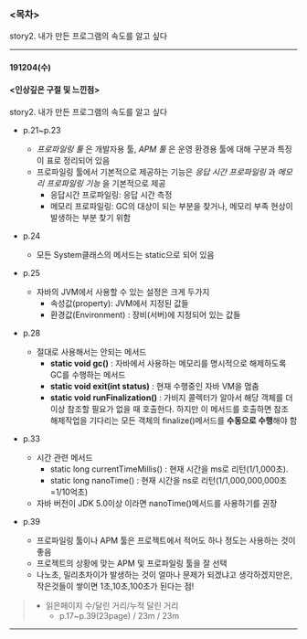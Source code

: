 ### <목차>

story2. 내가 만든 프로그램의 속도를 알고 싶다

---

#### 191204(수)

#### <인상깊은 구절 및 느낀점>

story2. 내가 만든 프로그램의 속도를 알고 싶다

- p.21~p.23

  - _프로파일링 툴_ 은 개발자용 툴, _APM 툴_ 은 운영 환경용 툴에 대해 구분과 특징이 표로 정리되어 있음
  - 프로파일링 툴에서 기본적으로 제공하는 기능은 _응답 시간 프로파일링_ 과 _메모리 프로파일링 기능_ 을 기본적으로 제공
    - 응답시간 프로파일링: 응답 시간 측정
    - 메모리 프로파일링: GC의 대상이 되는 부분을 찾거나, 메모리 부족 현상이 발생하는 부분 찾기 위함

- p.24
  - 모든 System클래스의 메서드는 static으로 되어 있음
- p.25
  - 자바의 JVM에서 사용할 수 있는 설정은 크게 두가지
    - 속성값(property): JVM에서 지정된 값들
    - 환경값(Environment) : 장비(서버)에 지정되어 있는 값들
- p.28
  - 절대로 사용해서는 안되는 메서드
    - **static void gc()** : 자바에서 사용하는 메모리를 명시적으로 해제하도록 GC를 수행하는 메서드
    - **static void exit(int status)** : 현재 수행중인 자바 VM을 멈춤
    - **static void runFinalization()** : 가비지 콜렉터가 알아서 해당 객체를 더 이상 참조할 필요가 없을 때 호출한다. 하지만 이 메서드를 호출하면 참조 해제작업을 기다리는 모든 객체의 finalize()메서드를 **수동으로 수행**해야 함
- p.33

  - 시간 관련 메서드
    - static long currentTimeMillis() : 현재 시간을 ms로 리턴(1/1,000초).
    - static long nanoTime() : 현재 시간을 ns로 리턴(1/1,000,000,000초=1/10억초)
  - 자바 버전이 JDK 5.0이상 이라면 nanoTime()메서드를 사용하기를 권장

- p.39
  - 프로파일링 툴이나 APM 툴은 프로젝트에서 적어도 하나 정도는 사용하는 것이 좋음
  - 프로젝트의 상황에 맞는 APM 및 프로파일링 툴을 잘 선택
  - 나노초, 밀리초차이가 발생하는 것이 얼마나 문제가 되겠냐고 생각하겠지만은, 작은것들이 쌓이면 1초,10초,100초가 된다는 점!

> - 읽은페이지 수/달린 거리/누적 달린 거리<br>
>   - p.17~p.39(23page) / 23m / 23m

---
